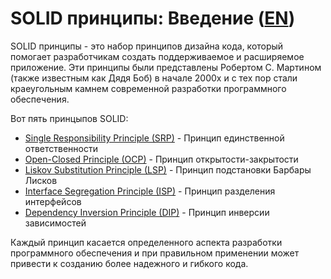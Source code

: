 # SOLID принципы: Введение ([EN](./README.md))

SOLID принципы - это набор принципов дизайна кода, который помогает разработчикам создать поддерживаемое и расширяемое приложение. Эти принципы были представлены Робертом С. Мартином (также известным как Дядя Боб) в начале 2000х и с тех пор стали краеугольным камнем современной разработки программного обеспечения.

Вот пять принцыпов SOLID:
- [Single Responsibility Principle (SRP)](./S/README_RU.md) - Принцип единственной ответственности
- [Open-Closed Principle (OCP)](./O/README_RU.md) - Принцип открытости-закрытости
- [Liskov Substitution Principle (LSP)](./L/README_RU.md) - Принцип подстановки Барбары Лисков
- [Interface Segregation Principle (ISP)](./I/README_RU.md) - Принцип разделения интерфейсов
- [Dependency Inversion Principle (DIP)](./D/README_RU.md) - Принцип инверсии зависимостей

Каждый принцип касается определенного аспекта разработки программного обеспечения и при правильном применении может привести к созданию более надежного и гибкого кода.
